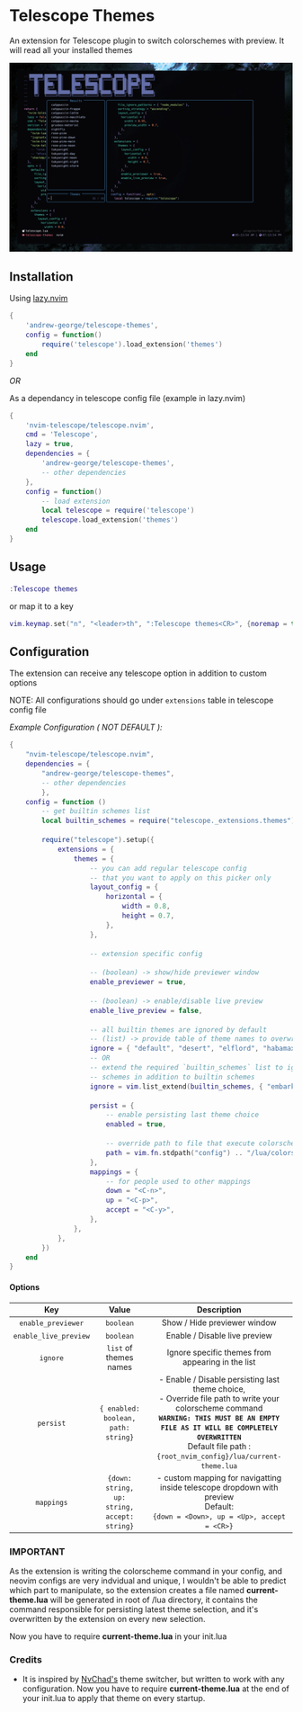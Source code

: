 # Telescope Themes

An extension for Telescope plugin to switch colorschemes with preview. It will read all your installed themes

![demo](assets/demo.png)

## Installation

Using [lazy.nvim](https://github.com/folke/lazy.nvim)

```lua
{
    'andrew-george/telescope-themes',
    config = function()
        require('telescope').load_extension('themes')
    end
}
```

_OR_

As a dependancy in telescope config file (example in lazy.nvim)

```lua
{
    'nvim-telescope/telescope.nvim',
    cmd = 'Telescope',
    lazy = true,
    dependencies = {
        'andrew-george/telescope-themes',
        -- other dependencies
    },
    config = function()
        -- load extension
        local telescope = require('telescope')
        telescope.load_extension('themes')
    end
}
```

## Usage

```lua
:Telescope themes
```

or map it to a key

```lua
vim.keymap.set("n", "<leader>th", ":Telescope themes<CR>", {noremap = true, silent = true, desc = "Theme Switcher"})
```

## Configuration

The extension can receive any telescope option in addition to custom options

NOTE: All configurations should go under `extensions` table in telescope config file

_Example Configuration ( NOT DEFAULT ):_

```lua
{
    "nvim-telescope/telescope.nvim",
    dependencies = {
        "andrew-george/telescope-themes",
        -- other dependencies
        },
    config = function ()
        -- get builtin schemes list
        local builtin_schemes = require("telescope._extensions.themes").builtin_schemes

        require("telescope").setup({
            extensions = {
                themes = {
                    -- you can add regular telescope config
                    -- that you want to apply on this picker only
                    layout_config = {
                        horizontal = {
                            width = 0.8,
                            height = 0.7,
                        },
                    },

                    -- extension specific config

                    -- (boolean) -> show/hide previewer window
                    enable_previewer = true,

                    -- (boolean) -> enable/disable live preview
                    enable_live_preview = false,

                    -- all builtin themes are ignored by default
                    -- (list) -> provide table of theme names to overwrite builtins list
                    ignore = { "default", "desert", "elflord", "habamax" },
                    -- OR
                    -- extend the required `builtin_schemes` list to ignore other
                    -- schemes in addition to builtin schemes
                    ignore = vim.list_extend(builtin_schemes, { "embark" }),

                    persist = {
                        -- enable persisting last theme choice
                        enabled = true,

                        -- override path to file that execute colorscheme command
                        path = vim.fn.stdpath("config") .. "/lua/colorscheme.lua"
                    },
                    mappings = {
                        -- for people used to other mappings
                        down = "<C-n>",
                        up = "<C-p>",
                        accept = "<C-y>",
                    },
                },
            },
        })
    end
}
```

#### Options

|          Key          |                Value                |                                                                                                                            Description                                                                                                                             |
| :-------------------: | :---------------------------------: | :----------------------------------------------------------------------------------------------------------------------------------------------------------------------------------------------------------------------------------------------------------------: |
|  `enable_previewer`   |              `boolean`              |                                                                                                                    Show / Hide previewer window                                                                                                                    |
| `enable_live_preview` |              `boolean`              |                                                                                                                   Enable / Disable live preview                                                                                                                    |
|       `ignore`        |       `list` of themes names        |                                                                                                         Ignore specific themes from appearing in the list                                                                                                          |
|       `persist`       | `{ enabled: boolean, path: string}` | - Enable / Disable persisting last theme choice,<br> - Override file path to write your colorscheme command <br> **`WARNING: THIS MUST BE AN EMPTY FILE AS IT WILL BE COMPLETELY OVERWRITTEN`** <br>Default file path : `{root_nvim_config}/lua/current-theme.lua` |
|      `mappings`       | `{down: string, up: string, accept: string}` |                                                                - custom mapping for navigatting inside telescope dropdown with preview <br>Default: <br>`{down = <Down>, up = <Up>, accept = <CR>}`                                                                |
### IMPORTANT

As the extension is writing the colorscheme command in your config, and neovim configs are very indvidual and unique, I wouldn't be able to predict which part to manipulate,
so the extension creates a file named **current-theme.lua** will be generated in root of /lua directory, it contains the command responsible for persisting latest theme selection, and it's overwritten by the extension on every new selection.

Now you have to require **current-theme.lua** in your init.lua

### Credits

- It is inspired by [NvChad's](https://github.com/NvChad/NvChad) theme switcher, but written to work with any configuration.
  Now you have to require **current-theme.lua** at the end of your init.lua to apply that theme on every startup.
